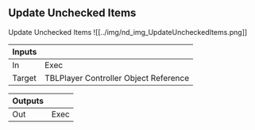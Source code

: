 ## Update Unchecked Items
Update Unchecked Items
![[../img/nd_img_UpdateUncheckedItems.png]]

|Inputs||
|--|--|
| In | Exec |
| Target | TBLPlayer Controller Object Reference |

|Outputs||
|--|--|
| Out | Exec |
